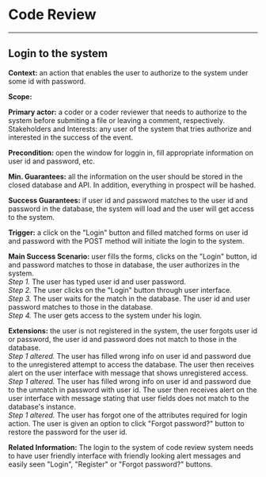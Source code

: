 # Code Review

----
## Login to the system
**Context:** an action that enables the user to authorize to the system under some id with password.

**Scope:**   

**Primary actor:** a coder or a coder reviewer that needs to authorize to the system before submiting a file or leaving a comment, respectively.  
Stakeholders and Interests: any user of the system that tries authorize and interested in the success of the event.

**Precondition:** open the window for loggin in, fill appropriate information on user id and password, etc.  

**Min. Guarantees:** all the information on the user should be stored in the closed database and API. In addition, everything in prospect will be hashed.  

**Success Guarantees:** if user id and password matches to the user id and password in the database, the system will load and the user will get access to the system.  

**Trigger:** a click on the "Login" button and filled matched forms on user id and password with the POST method will initiate the login to the system.

**Main Success Scenario:** user fills the forms, clicks on the "Login" button, id and password matches to those in database, the user authorizes in the system.  
*Step 1.* The user has typed user id and user password.  
*Step 2.* The user clicks on the "Login" button through user interface.  
*Step 3.* The user waits for the match in the database. The user id and user password matches to those in the database.  
*Step 4.* The user gets access to the system under his login.  

**Extensions:** the user is not registered in the system, the user forgots user id or password, the user id and password does not match to those in the database.  
*Step 1 altered.* The user has filled wrong info on user id and password due to the unregistered attempt to access the database. The user then receives alert on the user interface with message that shows unregistered access.  
*Step 1 altered.* The user has filled wrong info on user id and password due to the unmatch in password with user id. The user then receives alert on the user interface with message stating that user fields does not match to the database's instance.  
*Step 1 altered.* The user has forgot one of the attributes required for login action. The user is given an option to click "Forgot password?" button to restore the password for the user id.  

**Related Information:**
The login to the system of code review system needs to have user friendly interface with friendly looking alert messages and easily seen "Login", "Register" or "Forgot password?" buttons.





